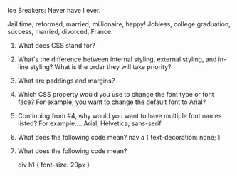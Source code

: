 Ice Breakers: Never have I ever.


Jail time, reformed, married, millionaire, happy!
Jobless, college graduation, success, married, divorced, France.

1. What does CSS stand for?

2. What's the difference between internal styling, external styling, and in-line styling? What is the order they will take priority?

3. What are paddings and margins?

4. Which CSS property would you use to change the font type or font face? For example, you want to change the default font to Arial?

5. Continuing from #4, why would you want to have multiple font names listed? For example.... Arial, Helvetica, sans-serif

6. What does the following code mean?
    nav a {
        text-decoration: none;
    }

7. What does the following code mean?

    div h1 {
        font-size: 20px
    }
